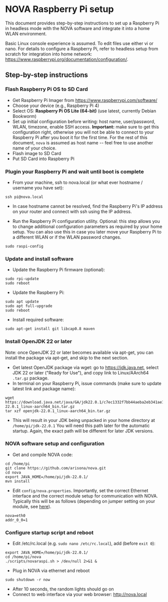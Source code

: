 # NOVA Raspberry Pi setup

This document provides step-by-step instructions to set up a Raspberry Pi in headless mode with the NOVA software and integrate it into a home WLAN environment.

Basic Linux console experience is assumed. To edit files use either vi or nano. For details to configure a Raspberry Pi, refer to
headless setup from scratch for integration into home network: <https://www.raspberrypi.org/documentation/configuration/>.



## Step-by-step instructions


### Flash Raspberry Pi OS to SD Card

* Get Raspberry Pi Imager from <https://www.raspberrypi.com/software/>
* Choose your device (e.g., Raspberry Pi 4)
* Select OS: **Raspberry Pi OS Lite (64-bit)** (use latest, currently Debian Bookworm)
* Set up initial configuration before writing: host name, user/password, WLAN, timezone, enable SSH access. **Important:** make sure to get this configuration right, otherwise you will not be able to connect to your Raspberry Pi after you boot it for the first time. For the rest of this document, `nova` is assumed as host name -- feel free to use another name of your choice.
* Flash image to SD Card
* Put SD Card into Raspberry Pi


### Plugin your Raspberry Pi and wait until boot is complete

* From your machine, ssh to nova.local (or what ever hostname / username you have set):

```
ssh pi@nova.local
```

* In case hostname cannot be resolved, find the Raspberry Pi's IP address on your router and connect with ssh using the IP address.

* Run the Raspberry Pi configuration utility. Optional: this step allows you to change additional configuration parameters as required by your home setup. You can also use this in case you later move your Raspberry Pi to a different WLAN or if the WLAN password changes.

```
sudo raspi-config
```


### Update and install software

* Update the Raspberry Pi firmware (optional):
```
sudo rpi-update
sudo reboot
```

* Update the Raspberry Pi:
```
sudo apt update
sudo apt full-upgrade
sudo reboot
```

* Install required software:
```
sudo apt-get install git libcap0.8 maven
```


### Install OpenJDK 22 or later

Note: once OpenJDK 22 or later becomes available via apt-get, you can install the package via apt-get, and skip to the next section.

* Get latest OpenJDK package via wget: go to https://jdk.java.net, select JDK 22 or later ("Ready for Use"), and copy link to Linux/AArch64 `.tar.gz` package.
* In terminal on your Raspberry Pi, issue commands (make sure to update latest link and package name):
```
wget https://download.java.net/java/GA/jdk22.0.1/c7ec1332f7bb44aeba2eb341ae18aca4/8/GPL/openjdk-22.0.1_linux-aarch64_bin.tar.gz
tar xzf openjdk-22.0.1_linux-aarch64_bin.tar.gz
```

* This will result in your JDK being unpacked in your home directory at `/home/pi/jdk-22.0.1` You will need this path later for the automatic startup. Again, the exact path will be different for later JDK versions.


### NOVA software setup and configuration

* Get and compile NOVA code:

```
cd /home/pi
git clone https://github.com/arisona/nova.git
cd nova
export JAVA_HOME=/home/pi/jdk-22.0.1/
mvn install
```

* Edit `config/nova.properties`. Importantly, set the correct Ethernet interface and the correct module setup for communication with NOVA. Typically this will be as follows (depending on jumper setting on your module, see [here](nova_control.md)).

```
nova=eth0
addr_0_0=1
```


### Configure startup script and reboot

* Edit /etc/rc.local (e.g. `sudo nano /etc/rc.local`), add (before `exit 0`):

```
export JAVA_HOME=/home/pi/jdk-22.0.1/
cd /home/pi/nova
./scripts/novaraspi.sh > /dev/null 2>&1 &
```

* Plug in NOVA via ethernet and reboot

```
sudo shutdown -r now
```

* After 10 seconds, the random lights should go on
* Connect to web interface via your web browser: http://nova.local
